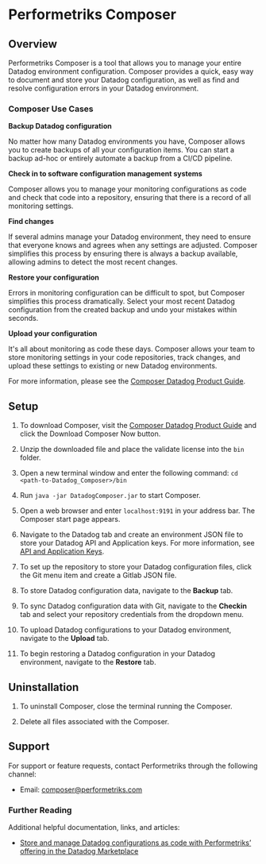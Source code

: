 # Performetriks Composer

## Overview
Performetriks Composer is a tool that allows you to manage your entire Datadog environment configuration. Composer provides a quick, easy way to document and store your Datadog configuration, as well as find and resolve configuration errors in your Datadog environment.

### Composer Use Cases

**Backup Datadog configuration**

No matter how many Datadog environments you have, Composer allows you to create backups of all your configuration items. You can start a backup ad-hoc or entirely automate a backup from a CI/CD pipeline.

**Check in to software configuration management systems**

Composer allows you to manage your monitoring configurations as code and check that code into a repository, ensuring that there is a record of all monitoring settings.

**Find changes**

If several admins manage your Datadog environment, they need to ensure that everyone knows and agrees when any settings are adjusted. Composer simplifies this process by ensuring there is always a backup available, allowing admins to detect the most recent changes.

**Restore your configuration**

Errors in monitoring configuration can be difficult to spot, but Composer simplifies this process dramatically. Select your most recent Datadog configuration from the created backup and undo your mistakes within seconds.

**Upload your configuration**

It's all about monitoring as code these days. Composer allows your team to store monitoring settings in your code repositories, track changes, and upload these settings to existing or new Datadog environments.


For more information, please see the [Composer Datadog Product Guide][1].


## Setup

1. To download Composer, visit the [Composer Datadog Product Guide][1] and click the Download Composer Now button.

2. Unzip the downloaded file and place the validate license into the `bin` folder.

3. Open a new terminal window and enter the following command:
    `cd <path-to-Datadog_Composer>/bin`

4. Run `java -jar DatadogComposer.jar` to start Composer.

5. Open a web browser and enter `localhost:9191` in your address bar. The Composer start page appears.

6. Navigate to the Datadog tab and create an environment JSON file to store your Datadog API and Application keys. For more information, see [API and Application Keys][2].

7. To set up the repository to store your Datadog configuration files, click the Git menu item and create a Gitlab JSON file.

8. To store Datadog configuration data, navigate to the **Backup** tab.

9. To sync Datadog configuration data with Git, navigate to the **Checkin** tab and select your repository credentials from the dropdown menu.

10. To upload Datadog configurations to your Datadog environment, navigate to the **Upload** tab.

11. To begin restoring a Datadog configuration in your Datadog environment, navigate to the **Restore** tab.

## Uninstallation

1. To uninstall Composer, close the terminal running the Composer.

2. Delete all files associated with the Composer.

## Support

For support or feature requests, contact Performetriks through the following channel:

- Email: [composer@performetriks.com][3]

### Further Reading

Additional helpful documentation, links, and articles:

- [Store and manage Datadog configurations as code with Performetriks’ offering in the Datadog Marketplace][3]

[1]: https://www.performetriks.com/composer-datadog-product-guide
[2]: https://docs.datadoghq.com/account_management/api-app-keys/
[3]: https://www.datadoghq.com/blog/manage-datadog-configurations-as-code-with-performetriks/